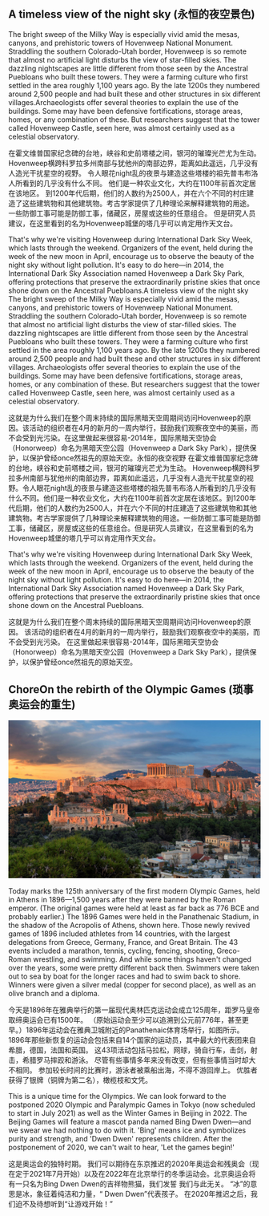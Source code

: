 ## A timeless view of the night sky (永恒的夜空景色)

The bright sweep of the Milky Way is especially vivid amid the mesas, canyons, and prehistoric towers of Hovenweep National Monument. Straddling the southern Colorado-Utah border, Hovenweep is so remote that almost no artificial light disturbs the view of star-filled skies. The dazzling nightscapes are little different from those seen by the Ancestral Puebloans who built these towers. They were a farming culture who first settled in the area roughly 1,100 years ago. By the late 1200s they numbered around 2,500 people and had built these and other structures in six different villages.Archaeologists offer several theories to explain the use of the buildings. Some may have been defensive fortifications, storage areas, homes, or any combination of these. But researchers suggest that the tower called Hovenweep Castle, seen here, was almost certainly used as a celestial observatory.

在霍文维普国家纪念碑的台地，峡谷和史前塔楼之间，银河的璀璨光芒尤为生动。 Hovenweep横跨科罗拉多州南部与犹他州的南部边界，距离如此遥远，几乎没有人造光干扰星空的视野。 令人眼花night乱的夜景与建造这些塔楼的祖先普韦布洛人所看到的几乎没有什么不同。 他们是一种农业文化，大约在1100年前首次定居在该地区。 到1200年代后期，他们的人数约为2500人，并在六个不同的村庄建造了这些建筑物和其他建筑物。考古学家提供了几种理论来解释建筑物的用途。 一些防御工事可能是防御工事，储藏区，房屋或这些的任意组合。 但是研究人员建议，在这里看到的名为Hovenweep城堡的塔几乎可以肯定用作天文台。

That's why we're visiting Hovenweep during International Dark Sky Week, which lasts through the weekend. Organizers of the event, held during the week of the new moon in April, encourage us to observe the beauty of the night sky without light pollution. It's easy to do here—in 2014, the International Dark Sky Association named Hovenweep a Dark Sky Park, offering protections that preserve the extraordinarily pristine skies that once shone down on the Ancestral Puebloans.A timeless view of the night sky
The bright sweep of the Milky Way is especially vivid amid the mesas, canyons, and prehistoric towers of Hovenweep National Monument. Straddling the southern Colorado-Utah border, Hovenweep is so remote that almost no artificial light disturbs the view of star-filled skies. The dazzling nightscapes are little different from those seen by the Ancestral Puebloans who built these towers. They were a farming culture who first settled in the area roughly 1,100 years ago. By the late 1200s they numbered around 2,500 people and had built these and other structures in six different villages. Archaeologists offer several theories to explain the use of the buildings. Some may have been defensive fortifications, storage areas, homes, or any combination of these. But researchers suggest that the tower called Hovenweep Castle, seen here, was almost certainly used as a celestial observatory.

这就是为什么我们在整个周末持续的国际黑暗天空周期间访问Hovenweep的原因。该活动的组织者在4月的新月的一周内举行，鼓励我们观察夜空中的美丽，而不会受到光污染。在这里做起来很容易-2014年，国际黑暗天空协会（Honorweep）命名为黑暗天空公园（Hovenweep a Dark Sky Park），提供保护，以保护曾经once然祖先的原始天空。永恒的夜空视野
在霍文维普国家纪念碑的台地，峡谷和史前塔楼之间，银河的璀璨光芒尤为生动。 Hovenweep横跨科罗拉多州南部与犹他州的南部边界，距离如此遥远，几乎没有人造光干扰星空的视野。令人眼花night乱的夜景与建造这些塔楼的祖先普韦布洛人所看到的几乎没有什么不同。他们是一种农业文化，大约在1100年前首次定居在该地区。到1200年代后期，他们的人数约为2500人，并在六个不同的村庄建造了这些建筑物和其他建筑物。考古学家提供了几种理论来解释建筑物的用途。一些防御工事可能是防御工事，储藏区，房屋或这些的任意组合。但是研究人员建议，在这里看到的名为Hovenweep城堡的塔几乎可以肯定用作天文台。

That's why we're visiting Hovenweep during International Dark Sky Week, which lasts through the weekend. Organizers of the event, held during the week of the new moon in April, encourage us to observe the beauty of the night sky without light pollution. It's easy to do here—in 2014, the International Dark Sky Association named Hovenweep a Dark Sky Park, offering protections that preserve the extraordinarily pristine skies that once shone down on the Ancestral Puebloans.

这就是为什么我们在整个周末持续的国际黑暗天空周期间访问Hovenweep的原因。 该活动的组织者在4月的新月的一周内举行，鼓励我们观察夜空中的美丽，而不会受到光污染。 在这里做起来很容易-2014年，国际黑暗天空协会（Honorweep）命名为黑暗天空公园（Hovenweep a Dark Sky Park），提供保护，以保护曾经once然祖先的原始天空。

## ChoreOn the rebirth of the Olympic Games (琐事奥运会的重生)

![Olympic_Games](https://github.com/Zzl615/read_notes/blob/main/imgs/Olympic_Games.jpg?raw=true) 

Today marks the 125th anniversary of the first modern Olympic Games, held in Athens in 1896—1,500 years after they were banned by the Roman emperor. (The original games were held at least as far back as 776 BCE and probably earlier.) The 1896 Games were held in the Panathenaic Stadium, in the shadow of the Acropolis of Athens, shown here. Those newly revived games of 1896 included athletes from 14 countries, with the largest delegations from Greece, Germany, France, and Great Britain. The 43 events included a marathon, tennis, cycling, fencing, shooting, Greco-Roman wrestling, and swimming. And while some things haven't changed over the years, some were pretty different back then. Swimmers were taken out to sea by boat for the longer races and had to swim back to shore. Winners were given a silver medal (copper for second place), as well as an olive branch and a diploma.

今天是1896年在雅典举行的第一届现代奥林匹克运动会成立125周年，距罗马皇帝取缔奥运会已有1500年。 （原始运动会至少可以追溯到公元前776年，甚至更早。）1896年运动会在雅典卫城附近的Panathenaic体育场举行，如图所示。 1896年那些新恢复的运动会包括来自14个国家的运动员，其中最大的代表团来自希腊，德国，法国和英国。 这43项活动包括马拉松，网球，骑自行车，击剑，射击，希腊罗马摔跤和游泳。 尽管有些事情多年来没有改变，但有些事情当时却大不相同。 参加较长时间的比赛时，游泳者被乘船出海，不得不游回岸上。 优胜者获得了银牌（铜牌为第二名），橄榄枝和文凭。

This is a unique time for the Olympics. We can look forward to the postponed 2020 Olympic and Paralympic Games in Tokyo (now scheduled to start in July 2021) as well as the Winter Games in Beijing in 2022. The Beijing Games will feature a mascot panda named Bing Dwen Dwen—and we swear we had nothing to do with it. 'Bing' means ice and symbolizes purity and strength, and 'Dwen Dwen' represents children. After the postponement of 2020, we can't wait to hear, 'Let the games begin!'

这是奥运会的独特时期。 我们可以期待在东京推迟的2020年奥运会和残奥会（现在定于2021年7月开始）以及在2022年在北京举行的冬季运动会。北京奥运会将有一只名为Bing Dwen Dwen的吉祥物熊猫，我们发誓 我们与此无关。 “冰”的意思是冰，象征着纯洁和力量，“ Dwen Dwen”代表孩子。 在2020年推迟之后，我们迫不及待想听到“让游戏开始！”